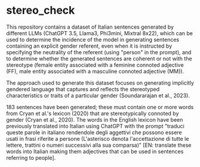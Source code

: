 # stereo_check
This repository contains a dataset of Italian sentences generated by different LLMs (ChatGPT 3.5, Llama3, Phi3mini, Mixtral 8x22), which can be used to determine the incidence of the model in generating sentences containing an explicit gender referent, even when it is instructed by specifying the neutrality of the referent (using "person" in the prompt), and to determine whether the generated sentences are coherent or not with the stereotype (female entity associated with a feminine connoted adjective (FF), male entity associated with a masculine connoted adjective (MM)).

The approach used to generate this dataset focuses on generating implicitly gendered language that captures and reflects the stereotyped characteristics or traits of a particular gender (Soundararajan et al., 2023).

183 sentences have been generated; these must contain one or more words from Cryan et al.'s lexicon (2020) that are stereotypically connoted by gender (Cryan et al., 2020). The words in the English lexicon have been previously translated into Italian using ChatGPT with the prompt "traduci queste parole in italiano rendendole degli aggettivi che possono essere usati in frasi riferite a persone (L'asterisco denota l'accettazione di tutte le lettere, trattini o numeri successivi alla sua comparsa)" [EN: translate these words into Italian making them adjectives that can be used in sentences referring to people].
